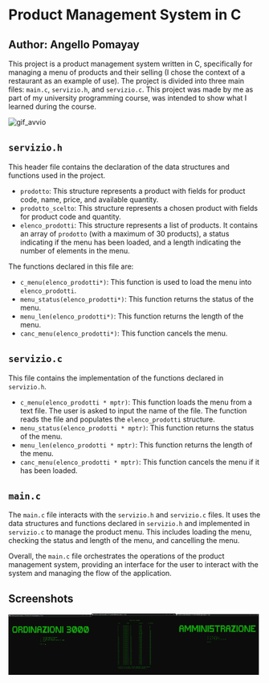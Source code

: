 # Product Management System in C

## Author: Angello Pomayay

This project is a product management system written in C, specifically for managing a menu of products and their 
selling (I chose the context of a restaurant as an example of use). 
The project is divided into three main files: `main.c`, `servizio.h`, and `servizio.c`. This project was made by me as 
part of my university programming course, was intended to show what I learned during the course. 

![gif_avvio](https://github.com/Angello-Pomayay/Product_Management_System_in_C/assets/159076658/e367f9a5-4433-496d-a6f5-b6a98639fd08)


## `servizio.h`

This header file contains the declaration of the data structures and functions used in the project.

- `prodotto`: This structure represents a product with fields for product code, name, price, and available quantity.
- `prodotto_scelto`: This structure represents a chosen product with fields for product code and quantity.
- `elenco_prodotti`: This structure represents a list of products. It contains an array of `prodotto` (with a maximum of 30 products), a status indicating if the menu has been loaded, and a length indicating the number of elements in the menu.

The functions declared in this file are:

- `c_menu(elenco_prodotti*)`: This function is used to load the menu into `elenco_prodotti`.
- `menu_status(elenco_prodotti*)`: This function returns the status of the menu.
- `menu_len(elenco_prodotti*)`: This function returns the length of the menu.
- `canc_menu(elenco_prodotti*)`: This function cancels the menu.

## `servizio.c`

This file contains the implementation of the functions declared in `servizio.h`.

- `c_menu(elenco_prodotti * mptr)`: This function loads the menu from a text file. The user is asked to input the name of the file. The function reads the file and populates the `elenco_prodotti` structure.
- `menu_status(elenco_prodotti * mptr)`: This function returns the status of the menu.
- `menu_len(elenco_prodotti * mptr)`: This function returns the length of the menu.
- `canc_menu(elenco_prodotti * mptr)`: This function cancels the menu if it has been loaded.

## `main.c`

The `main.c` file interacts with the `servizio.h` and `servizio.c` files. It uses the data structures and functions 
declared in `servizio.h` and implemented in `servizio.c` to manage the product menu. This includes loading the menu, 
checking the status and length of the menu, and cancelling the menu.

Overall, the `main.c` file orchestrates the operations of the product management system, providing an interface for 
the user to interact with the system and managing the flow of the application.

## Screenshots

<img src="screenshots/1.png" width="33%"><img src="screenshots/2.png" width="33%"><img src="screenshots/3.png" width="33%">

